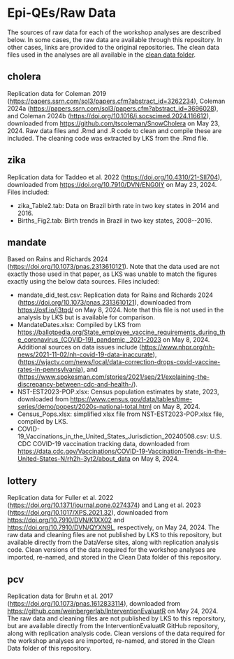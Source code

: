 # Epi-QEs/Raw Data
The sources of raw data for each of the workshop analyses are described below. In some cases, the raw data are available through this repository. In other cases, links are provided to the original repositories.
The clean data files used in the analyses are all available in the [clean data folder](https://github.com/leekshaffer/Epi-QEs/tree/main/data).

## cholera
Replication data for Coleman 2019 (https://papers.ssrn.com/sol3/papers.cfm?abstract_id=3262234), Coleman 2024a (https://papers.ssrn.com/sol3/papers.cfm?abstract_id=3696028), and Coleman 2024b (https://doi.org/10.1016/j.socscimed.2024.116612), downloaded from https://github.com/tscoleman/SnowCholera on May 23, 2024.
Raw data files and .Rmd and .R code to clean and compile these are included.
The cleaning code was extracted by LKS from the .Rmd file.

## zika
Replication data for Taddeo et al. 2022 (https://doi.org/10.4310/21-SII704), downloaded from https://doi.org/10.7910/DVN/ENG0IY on May 23, 2024.
Files included:
- zika_Table2.tab: Data on Brazil birth rate in two key states in 2014 and 2016.
- Births_Fig2.tab: Birth trends in Brazil in two key states, 2008--2016.

## mandate
Based on Rains and Richards 2024 (https://doi.org/10.1073/pnas.2313610121). Note that the data used are not exactly those used in that paper, as LKS was unable to match the figures exactly using the below data sources.
Files included:
- mandate_did_test.csv: Replication data for Rains and Richards 2024 (https://doi.org/10.1073/pnas.2313610121), downloaded from https://osf.io/j3tqd/ on May 8, 2024. Note that this file is not used in the analysis by LKS but is available for comparison.
- MandateDates.xlsx: Compiled by LKS from https://ballotpedia.org/State_employee_vaccine_requirements_during_the_coronavirus_(COVID-19)_pandemic,_2021-2023 on May 8, 2024. Additional sources on data issues include (https://www.nhpr.org/nh-news/2021-11-02/nh-covid-19-data-inaccurate), (https://wjactv.com/news/local/data-correction-drops-covid-vaccine-rates-in-pennsylvania), and (https://www.spokesman.com/stories/2021/sep/21/explaining-the-discrepancy-between-cdc-and-health-/).
- NST-EST2023-POP.xlsx: Census population estimates by state, 2023, downloaded from https://www.census.gov/data/tables/time-series/demo/popest/2020s-national-total.html on May 8, 2024.
- Census_Pops.xlsx: simplified xlsx file from NST-EST2023-POP.xlsx file, compiled by LKS.
- COVID-19_Vaccinations_in_the_United_States_Jurisdiction_20240508.csv: U.S. CDC COVID-19 vaccination tracking data, downloaded from https://data.cdc.gov/Vaccinations/COVID-19-Vaccination-Trends-in-the-United-States-N/rh2h-3yt2/about_data on May 8, 2024.

## lottery
Replication data for Fuller et al. 2022 (https://doi.org/10.1371/journal.pone.0274374) and Lang et al. 2023 (https://doi.org/10.1017/XPS.2021.32), downloaded from https://doi.org/10.7910/DVN/K1XX02 and https://doi.org/10.7910/DVN/QYXN9L, respectively, on May 24, 2024.
The raw data and cleaning files are not published by LKS to this repository, but available directly from the DataVerse sites, along with replication analysis code.
Clean versions of the data required for the workshop analyses are imported, re-named, and stored in the Clean Data folder of this repository.

## pcv
Replication data for Bruhn et al. 2017 (https://doi.org/10.1073/pnas.1612833114), downloaded from https://github.com/weinbergerlab/InterventionEvaluatR on May 24, 2024.
The raw data and cleaning files are not published by LKS to this reporsitory, but are available directly from the InterventionEvaluatR GitHub repository, along with replication analysis code.
Clean versions of the data required for the workshop analyses are imported, re-named, and stored in the Clean Data folder of this repository.